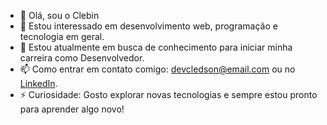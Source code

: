 - 👋 Olá, sou o Clebin
- 👀 Estou interessado em desenvolvimento web, programação e tecnologia em geral.  
- 🌱 Estou atualmente em busca de conhecimento para iniciar minha carreira como Desenvolvedor.   
- 📫 Como entrar em contato comigo: devcledson@email.com ou no [LinkedIn](https://linkedin.com/in/cledson-silva).   
- ⚡ Curiosidade: Gosto explorar novas tecnologias e sempre estou pronto para aprender algo novo!  
